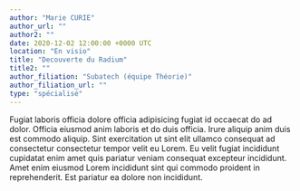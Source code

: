 ```yaml
---
author: "Marie CURIE"
author_url: ""
author2: ""
date: 2020-12-02 12:00:00 +0000 UTC
location: "En visio"
title: "Decouverte du Radium"
title2: ""
author_filiation: "Subatech (équipe Théorie)"
author_filiation_url: ""
type: "spécialisé"
---
```


Fugiat laboris officia dolore officia adipisicing fugiat id occaecat do ad dolor. Officia eiusmod anim laboris et do duis officia. Irure aliquip anim duis est commodo aliquip. Sint exercitation ut sint elit ullamco consequat ad consectetur consectetur tempor velit eu Lorem. Eu velit fugiat incididunt cupidatat enim amet quis pariatur veniam consequat excepteur incididunt. Amet enim eiusmod Lorem incididunt sint qui commodo proident in reprehenderit. Est pariatur ea dolore non incididunt.